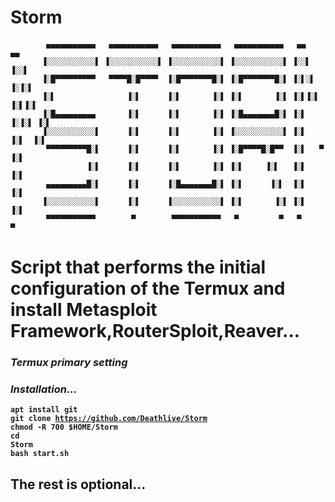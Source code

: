 # Storm

            ▄▄▄▄▄▄▄▄▄▄▄   ▄▄▄▄▄▄▄▄▄▄▄   ▄▄▄▄▄▄▄▄▄▄▄   ▄▄▄▄▄▄▄▄▄▄▄   ▄▄       ▄▄ 
           ▐░░░░░░░░░░░▌ ▐░░░░░░░░░░░▌ ▐░░░░░░░░░░░▌ ▐░░░░░░░░░░░▌ ▐░░▌     ▐░░▌
           ▐░█▀▀▀▀▀▀▀▀▀   ▀▀▀▀█░█▀▀▀▀  ▐░█▀▀▀▀▀▀▀█░▌ ▐░█▀▀▀▀▀▀▀█░▌ ▐░▌░▌   ▐░▐░▌
           ▐░▌                ▐░▌      ▐░▌       ▐░▌ ▐░▌       ▐░▌ ▐░▌▐░▌ ▐░▌▐░▌
           ▐░█▄▄▄▄▄▄▄▄▄       ▐░▌      ▐░▌       ▐░▌ ▐░█▄▄▄▄▄▄▄█░▌ ▐░▌ ▐░▐░▌ ▐░▌
           ▐░░░░░░░░░░░▌      ▐░▌      ▐░▌       ▐░▌ ▐░░░░░░░░░░░▌ ▐░▌  ▐░▌  ▐░▌
            ▀▀▀▀▀▀▀▀▀█░▌      ▐░▌      ▐░▌       ▐░▌ ▐░█▀▀▀▀█░█▀▀  ▐░▌   ▀   ▐░▌
                     ▐░▌      ▐░▌      ▐░▌       ▐░▌ ▐░▌     ▐░▌   ▐░▌       ▐░▌
            ▄▄▄▄▄▄▄▄▄█░▌      ▐░▌      ▐░█▄▄▄▄▄▄▄█░▌ ▐░▌      ▐░▌  ▐░▌       ▐░▌
           ▐░░░░░░░░░░░▌      ▐░▌      ▐░░░░░░░░░░░▌ ▐░▌       ▐░▌ ▐░▌       ▐░▌
            ▀▀▀▀▀▀▀▀▀▀▀        ▀        ▀▀▀▀▀▀▀▀▀▀▀   ▀         ▀   ▀         ▀ 
                                                                 
<h1><b>Script that performs the initial configuration of the Termux and install Metasploit Framework,RouterSploit,Reaver...</b></h1>

<h3><i>Termux primary setting</i></h3>
<h3><i>Installation...</i></h3>


<code><b>apt install git</b></code> <br/>
<code><b>git clone https://github.com/Deathlive/Storm</b></code> <br/>
<code><b>chmod -R 700 $HOME/Storm</b></code> <br/>
<code><b>cd Storm</b></code> <br/>
<code><b>bash start.sh</b></code> <br/>


<h2>The rest is optional...</h2>
